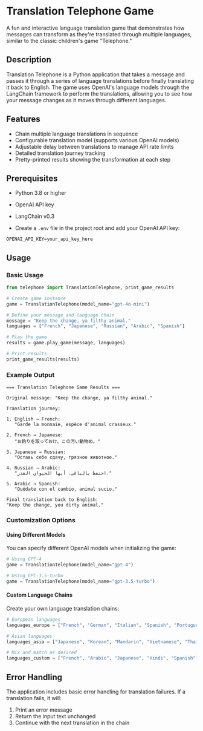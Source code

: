 # Translation Telephone Game

A fun and interactive language translation game that demonstrates how messages can transform as they're translated through multiple languages, similar to the classic children's game "Telephone."

## Description

Translation Telephone is a Python application that takes a message and passes it through a series of language translations before finally translating it back to English. The game uses OpenAI's language models through the LangChain framework to perform the translations, allowing you to see how your message changes as it moves through different languages.

## Features

- Chain multiple language translations in sequence
- Configurable translation model (supports various OpenAI models)
- Adjustable delay between translations to manage API rate limits
- Detailed translation journey tracking
- Pretty-printed results showing the transformation at each step

## Prerequisites

- Python 3.8 or higher
- OpenAI API key
- LangChain v0.3

- Create a `.env` file in the project root and add your OpenAI API key:
```
OPENAI_API_KEY=your_api_key_here
```

## Usage

### Basic Usage

```python
from telephone import TranslationTelephone, print_game_results

# Create game instance
game = TranslationTelephone(model_name="gpt-4o-mini")

# Define your message and language chain
message = "Keep the change, ya filthy animal."
languages = ["French", "Japanese", "Russian", "Arabic", "Spanish"]

# Play the game
results = game.play_game(message, languages)

# Print results
print_game_results(results)
```

### Example Output

```
=== Translation Telephone Game Results ===

Original message: "Keep the change, ya filthy animal."

Translation journey:

1. English → French:
   "Garde la monnaie, espèce d'animal crasseux."

2. French → Japanese:
   "お釣りを取っておけ、この汚い動物め。"

3. Japanese → Russian:
   "Оставь себе сдачу, грязное животное."

4. Russian → Arabic:
   "احتفظ بالباقي، أيها الحيوان القذر."

5. Arabic → Spanish:
   "Quédate con el cambio, animal sucio."

Final translation back to English:
"Keep the change, you dirty animal."
```

### Customization Options

#### Using Different Models

You can specify different OpenAI models when initializing the game:

```python
# Using GPT-4
game = TranslationTelephone(model_name="gpt-4")

# Using GPT-3.5-turbo
game = TranslationTelephone(model_name="gpt-3.5-turbo")
```

#### Custom Language Chains

Create your own language translation chains:

```python
# European languages
languages_europe = ["French", "German", "Italian", "Spanish", "Portuguese"]

# Asian languages
languages_asia = ["Japanese", "Korean", "Mandarin", "Vietnamese", "Thai"]

# Mix and match as desired
languages_custom = ["French", "Arabic", "Japanese", "Hindi", "Spanish"]
```

## Error Handling

The application includes basic error handling for translation failures. If a translation fails, it will:
1. Print an error message
2. Return the input text unchanged
3. Continue with the next translation in the chain

